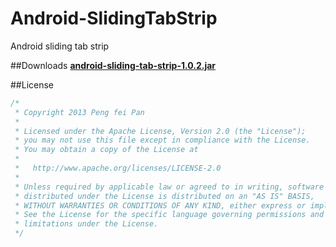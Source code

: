 Android-SlidingTabStrip
===============

Android sliding tab strip

##Downloads
**[android-sliding-tab-strip-1.0.2.jar](https://github.com/xiaopansky/Android-SlidingTabStrip/raw/master/releases/android-sliding-tab-strip-1.0.2.jar)**

##License
```java
/*
 * Copyright 2013 Peng fei Pan
 * 
 * Licensed under the Apache License, Version 2.0 (the "License");
 * you may not use this file except in compliance with the License.
 * You may obtain a copy of the License at
 * 
 *   http://www.apache.org/licenses/LICENSE-2.0
 * 
 * Unless required by applicable law or agreed to in writing, software
 * distributed under the License is distributed on an "AS IS" BASIS,
 * WITHOUT WARRANTIES OR CONDITIONS OF ANY KIND, either express or implied.
 * See the License for the specific language governing permissions and
 * limitations under the License.
 */
```
